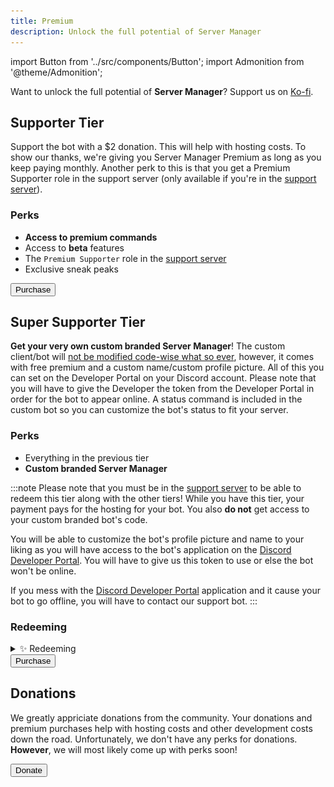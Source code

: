 ```yaml
---
title: Premium
description: Unlock the full potential of Server Manager
---
```


import Button from '../src/components/Button';
import Admonition from '@theme/Admonition';

Want to unlock the full potential of **Server Manager**? Support us on [Ko-fi](https://ko-fi.com).


## Supporter Tier
Support the bot with a $2 donation. This will help with hosting costs. To show our thanks, we're giving you Server Manager Premium as long as you keep paying monthly. Another perk to this is that you get a Premium Supporter role in the support server (only available if you're in the [support server](/support.html)).

### Perks
  - **Access to premium commands**
  - Access to **beta** features
  - The `Premium Supporter` role in the [support server](/support.html)
  - Exclusive sneak peaks

<div className="pyc-hero__actions">
  <Button link="http://ko-fi.com/servermanager/tiers">Purchase</Button>
</div>

## Super Supporter Tier
**Get your very own custom branded Server Manager**! The custom client/bot will <u>not be modified code-wise what so ever</u>, however, it comes with free premium and a custom name/custom profile picture. All of this you can set on the Developer Portal on your Discord account. Please note that you will have to give the Developer the token from the Developer Portal in order for the bot to appear online. A status command is included in the custom bot so you can customize the bot's status to fit your server.

### Perks
  - Everything in the previous tier
  - **Custom branded Server Manager**


:::note
Please note that you must be in the [support server](/support.html) to be able to redeem this tier along with the other tiers! While you have this tier, your payment pays for the hosting for your bot. You also **do not** get access to your custom branded bot's code.

You will be able to customize the bot's profile picture and name to your liking as you will have access to the bot's application on the [Discord Developer Portal](https://discord.dev). You will have to give us this token to use or else the bot won't be online.

If you mess with the [Discord Developer Portal](https://discord.dev) application and it cause your bot to go offline, you will have to contact our support bot.
:::

### Redeeming

<details className="customdetails">
<summary>✨ Redeeming</summary>

<h2>Creating your Custom Branded Server Manager</h2>
<br/>

:::note
We recommend prior knowledge of creating an application on the [Discord Developer Portal](https://discord.com/developers/applications) in order to follow along with these steps. If you need any help, feel free to shoot us a message via our Support Bot (**Helper#7371**) and we can try and provide extra support.
:::

**1.** Go to the [Discord Developer Portal](https://discord.com/developers/applications) and click <mention>New Application</mention>

**2.** Give your bot a name, and click <mention>Create</mention>

**3.** Once you've completed those 2 steps, you should be on this page: 

![Bot application image](./assets/botapp.png)

**4.** Click on the <mention>Bot</mention> tab on the left side of the screen. Then click <mention>Add Bot</mention>.

**5.** You can give it a name, change the Avatar, etc.

**6.** Navigate to where it says <mention>Reset Token</mention>, this is where you will be able to access your bot's token.

![Bot token image](./assets/tokenimg.png)

**7.** Once you complete the 2FA to reset your bot's token (if enabled), click <mention>Copy</mention> to copy it to your device's clipboard - you'll need this for later. **Make sure to not share it with anyone else**!

<h2>Enable Intents</h2>

**1.** Go to the <mention>Bot</mention> tab in your bot's application in the Developer Portal. Scroll down until you see the section: **Privileged Gateway Intents**.

**2.** Enable the following intents (the bot requires all of them):
  - Presence Intent
  - Server Members Intent
  - Message Content Intent

![Intents image](./assets/intents.PNG)

<Admonition type="tip" icon="✅" title="Success">
  <p>
    You've created the bot application for your <strong>Custom Branded Server Manager bot</strong>!
    <br/>
    <br/>
    Please make sure to message our support bot (<strong>Helper#7371</strong>) in our <a href="https://servermangerbot.ml/support">support server</a> in order to redeem your custom bot, please also provide the <strong><u>token</u></strong> you have copied from earlier!
  </p>

</Admonition>

</details>

<div className="pyc-hero__actions">
  <Button link="http://ko-fi.com/servermanager/tiers">Purchase</Button>
</div>

## Donations
We greatly appriciate donations from the community. Your donations and premium purchases help with hosting costs and other development costs down the road. Unfortunately, we don't have any perks for donations. **However**, we will most likely come up with perks soon!

<div className="pyc-hero__actions">
  <Button link="http://ko-fi.com/servermanager">Donate</Button>
</div>
